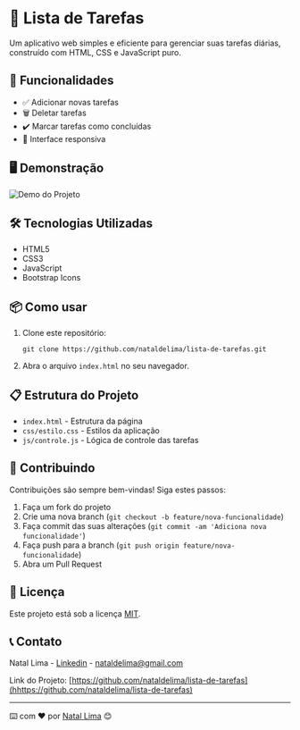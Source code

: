 # 📝 Lista de Tarefas

Um aplicativo web simples e eficiente para gerenciar suas tarefas diárias, construído com HTML, CSS e JavaScript puro.


## 🚀 Funcionalidades

- ✅ Adicionar novas tarefas
- 🗑️ Deletar tarefas
- ✔️ Marcar tarefas como concluídas
- 🔄 Interface responsiva

## 🖥️ Demonstração

![Demo do Projeto](https://nataldelima.github.io/midia/portfolio/lista-de-tarefas/)

## 🛠️ Tecnologias Utilizadas

- HTML5
- CSS3
- JavaScript
- Bootstrap Icons

## 📦 Como usar

1. Clone este repositório:
   ```
   git clone https://github.com/nataldelima/lista-de-tarefas.git
   ```
2. Abra o arquivo `index.html` no seu navegador.

## 📋 Estrutura do Projeto

- `index.html` - Estrutura da página
- `css/estilo.css` - Estilos da aplicação
- `js/controle.js` - Lógica de controle das tarefas

## 🤝 Contribuindo

Contribuições são sempre bem-vindas! Siga estes passos:

1. Faça um fork do projeto
2. Crie uma nova branch (`git checkout -b feature/nova-funcionalidade`)
3. Faça commit das suas alterações (`git commit -am 'Adiciona nova funcionalidade'`)
4. Faça push para a branch (`git push origin feature/nova-funcionalidade`)
5. Abra um Pull Request

## 📝 Licença

Este projeto está sob a licença [MIT](https://opensource.org/licenses/MIT).

## 📞 Contato

Natal Lima - [Linkedin](https://www.linkedin.com/in/natal-lima/) - nataldelima@gmail.com

Link do Projeto: [https://github.com/nataldelima/lista-de-tarefas](hhttps://github.com/nataldelima/lista-de-tarefas)

---

⌨️ com ❤️ por [Natal Lima](https://github.com/nataldelima) 😊